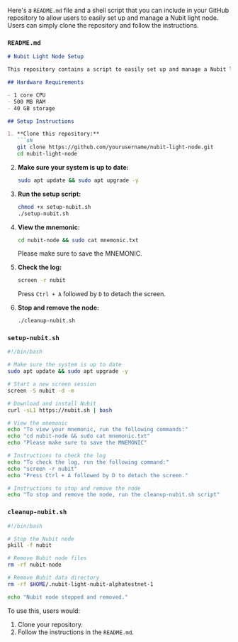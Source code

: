 Here's a `README.md` file and a shell script that you can include in your GitHub repository to allow users to easily set up and manage a Nubit light node. Users can simply clone the repository and follow the instructions.

### `README.md`
```markdown
# Nubit Light Node Setup

This repository contains a script to easily set up and manage a Nubit light node.

## Hardware Requirements

- 1 core CPU
- 500 MB RAM
- 40 GB storage

## Setup Instructions

1. **Clone this repository:**
   ```sh
   git clone https://github.com/yourusername/nubit-light-node.git
   cd nubit-light-node
   ```

2. **Make sure your system is up to date:**
   ```sh
   sudo apt update && sudo apt upgrade -y
   ```

3. **Run the setup script:**
   ```sh
   chmod +x setup-nubit.sh
   ./setup-nubit.sh
   ```

4. **View the mnemonic:**
   ```sh
   cd nubit-node && sudo cat mnemonic.txt
   ```
   Please make sure to save the MNEMONIC.

5. **Check the log:**
   ```sh
   screen -r nubit
   ```
   Press `Ctrl + A` followed by `D` to detach the screen.

6. **Stop and remove the node:**
   ```sh
   ./cleanup-nubit.sh
   ```

### `setup-nubit.sh`
```sh
#!/bin/bash

# Make sure the system is up to date
sudo apt update && sudo apt upgrade -y

# Start a new screen session
screen -S nubit -d -m

# Download and install Nubit
curl -sL1 https://nubit.sh | bash

# View the mnemonic
echo "To view your mnemonic, run the following commands:"
echo "cd nubit-node && sudo cat mnemonic.txt"
echo "Please make sure to save the MNEMONIC"

# Instructions to check the log
echo "To check the log, run the following command:"
echo "screen -r nubit"
echo "Press Ctrl + A followed by D to detach the screen."

# Instructions to stop and remove the node
echo "To stop and remove the node, run the cleanup-nubit.sh script"
```

### `cleanup-nubit.sh`
```sh
#!/bin/bash

# Stop the Nubit node
pkill -f nubit

# Remove Nubit node files
rm -rf nubit-node

# Remove Nubit data directory
rm -rf $HOME/.nubit-light-nubit-alphatestnet-1

echo "Nubit node stopped and removed."
```

To use this, users would:
1. Clone your repository.
2. Follow the instructions in the `README.md`.
